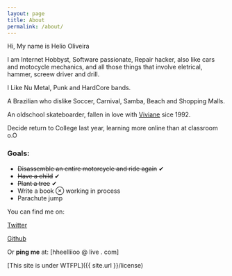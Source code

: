 ```yaml
---
layout: page
title: About
permalink: /about/
---
```


Hi, My name is Helio Oliveira

I am Internet Hobbyst, Software passionate, Repair hacker, also like cars and motocycle mechanics, and all those things that involve eletrical, hammer, screew driver and drill.

I Like Nu Metal, Punk and HardCore bands.

A Brazilian who dislike Soccer, Carnival, Samba, Beach and Shopping Malls.

An oldschool skateboarder, fallen in love with [Viviane](http://facebook.com/viviporumfio) sice 1992.

Decide return to College last year, learning more online than at classroom o.O

### Goals:

- <s>Disassemble an entire motorcycle and ride again</s>  &#10004;
- <s>Have a child</s>  &#10004;
- <s>Plant a tree</s>  &#10004;
- Write a book ⊗ working in process
- Parachute jump



You can find me on:

[Twitter](http://twitter.com/heliohead)

[Github](http://github.com/heliohead)

Or **ping me** at: [hheelliioo @ live . com]

[This site is under WTFPL]({{ site.url }}/license)
